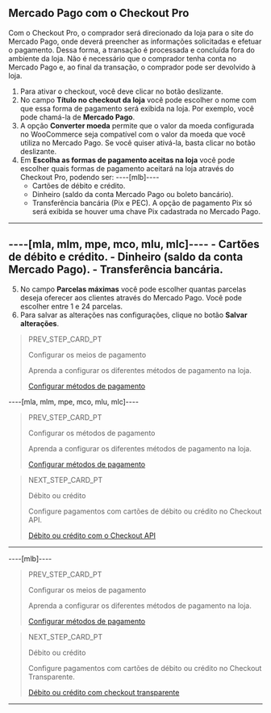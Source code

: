 ## Mercado Pago com o Checkout Pro

Com o Checkout Pro, o comprador será direcionado da loja para o site do Mercado Pago, onde deverá preencher as informações solicitadas e efetuar o pagamento. Dessa forma, a transação é processada e concluída fora do ambiente da loja. Não é necessário que o comprador tenha conta no Mercado Pago e, ao final da transação, o comprador pode ser devolvido à loja.

1. Para ativar o checkout, você deve clicar no botão deslizante.
2. No campo **Título no checkout da loja** você pode escolher o nome com que essa forma de pagamento será exibida na loja. Por exemplo, você pode chamá-la de **Mercado Pago**.
3. A opção **Converter moeda** permite que o valor da moeda configurada no WooCommerce seja compatível com o valor da moeda que você utiliza no Mercado Pago. Se você quiser ativá-la, basta clicar no botão deslizante.
4. Em **Escolha as formas de pagamento aceitas na loja** você pode escolher quais formas de pagamento aceitará na loja através do Checkout Pro, podendo ser:
----[mlb]----
    - Cartões de débito e crédito.
    - Dinheiro (saldo da conta Mercado Pago ou boleto bancário).
    - Transferência bancária (Pix e PEC). A opção de pagamento Pix só será exibida se houver uma chave Pix cadastrada no Mercado Pago.
------------
----[mla, mlm, mpe, mco, mlu, mlc]----
    - Cartões de débito e crédito.
    - Dinheiro (saldo da conta Mercado Pago).
    - Transferência bancária.
------------
5. No campo **Parcelas máximas** você pode escolher quantas parcelas deseja oferecer aos clientes através do Mercado Pago. Você pode escolher entre 1 e 24 parcelas.
6. Para salvar as alterações nas configurações, clique no botão **Salvar alterações**.

> PREV_STEP_CARD_PT
>
> Configurar os meios de pagamento
>
> Aprenda a configurar os diferentes métodos de pagamento na loja.
>
> [Configurar métodos de pagamento](/developers/pt/docs/woocommerce/payments-methods-configuration)

----[mla, mlm, mpe, mco, mlu, mlc]----
> PREV_STEP_CARD_PT
>
> Configurar os métodos de pagamento
>
> Aprenda a configurar os diferentes métodos de pagamento na loja.
>
> [Configurar métodos de pagamento](/developers/pt/docs/woocommerce/payments-methods-configuration)

> NEXT_STEP_CARD_PT
>
> Débito ou crédito
>
> Configure pagamentos com cartões de débito ou crédito no Checkout API.
>
> [Débito ou crédito com o Checkout API](/developers/pt/docs/woocommerce/payments-configuration/credit-debit)
------------

----[mlb]----
> PREV_STEP_CARD_PT
>
> Configurar os meios de pagamento
>
> Aprenda a configurar os diferentes métodos de pagamento na loja.
>
> [Configurar métodos de pagamento](/developers/pt/docs/woocommerce/payments-methods-configuration)

> NEXT_STEP_CARD_PT
>
> Débito ou crédito
>
> Configure pagamentos com cartões de débito ou crédito no Checkout Transparente.
>
> [Débito ou crédito com checkout transparente](/developers/pt/docs/woocommerce/payments-configuration/credit-debit)
------------